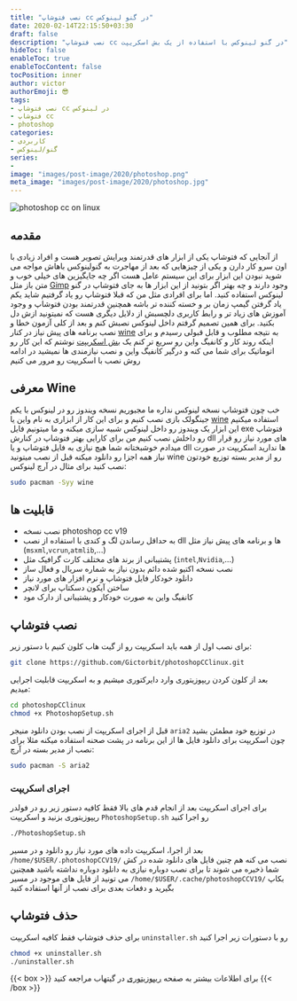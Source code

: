 ```yaml
---
title: "نصب فتوشاپ cc در گنو لینوکس"
date: 2020-02-14T22:15:50+03:30
draft: false
description: "نصب فتوشاپ cc در گنو لینوکس با استفاده از یک بش اسکریپت"
hideToc: false
enableToc: true
enableTocContent: false
tocPosition: inner
author: victor
authorEmoji: 😎
tags:
- نصب فتوشاپ cc در لینوکس
- فتوشاپ cc
- photoshop
categories:
- کاربردی
- گنو/لینوکس
series:
-
image: "images/post-image/2020/photoshop.png"
meta_image: "images/post-image/2020/photoshop.jpg"
---
```

![photoshop cc on linux](/images/post-image/2020/photoshop.jpg)
## مقدمه
از آنجایی که فتوشاپ یکی از ابزار های قدرتمند ویرایش تصویر هست و افراد زیادی با اون سرو کار دارن و یکی از چیزهایی که بعد از مهاجرت به گنولینوکس باهاش مواجه می شوید نبودن این ابزار برای این سیستم عامل هست اگر چه جایگیزین های خیلی خوب و متن باز مثل [Gimp](https://www.gimp.org/) وجود دارند و چه بهتر اگر بتونید از این ابزار ها به جای فتوشاپ در گنو لینوکس استفاده کنید.
اما برای افرادی مثل من که قبلا فتوشاپ رو یاد گرفتیم شاید یکم یاد گرفتن گیمپ زمان بر و خسته کننده تر باشه همچنین قدرتمند بودن فتوشاپ و وجود آموزش های زیاد تر و رابط کاربری دلچسبش از دلایل دیگری هست که نمیتونید ازش دل بکنید.
برای همین تصمیم گرفتم داخل لینوکس نصبش کنم و بعد از کلی آزمون خطا و نصب برنامه های پیش نیاز در کنار [wine](https://www.winehq.org/) به نتیجه مطلوب و قابل قبولی رسیدم و برای اینکه روند کار و کانفیگ واین رو سریع تر کنم یک [بش اسکریپت](https://github.com/Gictorbit/photoshopCClinux) نوشتم که این کار رو اتوماتیک برای شما می کنه و درگیر کانفیگ واین و نصب نیازمندی ها نمیشید در ادامه روش نصب با اسکریپت رو مرور می کنیم

## معرفی Wine
خب چون فتوشاپ نسخه لینوکس نداره ما مجبوریم نسخه ویندوز رو در لینوکس با یکم جینگولک بازی نصب کنیم و برای این کار از ابزاری به نام واین یا [wine](https://www.winehq.org/) استفاده میکنیم این ابزار یک ویندوز رو داخل لینوکس شبیه سازی میکنه و ما میتونیم فایل exe فتوشاپ رو داخلش نصب کنیم من برای کارایی بهتر فتوشاپ در کنارش dll های مورد نیاز رو قرار میدادم خوشبختانه شما هیچ نیازی به فایل فتوشاپ و یا dll ها ندارید اسکریپت در صورت نیاز همه اجزا رو دانلود میکنه قبل از نصب میتونید wine رو از مدیر بسته توزیع خودتون نصب کنید برای مثال در آرچ لینوکس:
```bash
sudo pacman -Syy wine
```
## قابلیت ها
* نصب نسخه photoshop cc v19
* به حداقل رساندن لگ و کندی با استفاده از نصب dll ها و برنامه های پیش نیاز مثل (`msxml`,`vcrun`,`atmlib`,...)
* پشتیبانی از برند های مختلف کارت گرافیک مثل (`intel`,`Nvidia`,...)
* نصب نسخه اکتیو شده دائم بدون نیاز به شماره سریال و فعال ساز
* دانلود خودکار فایل فتوشاپ و نرم افزار های مورد نیاز
* ساختن آیکون دسکتاپ برای لانچر
* کانفیگ واین به صورت خودکار و پشتیبانی از دارک مود
## نصب فتوشاپ
برای نصب اول از همه باید اسکریپت رو از گیت هاب کلون کنیم با دستور زیر:
```bash
git clone https://github.com/Gictorbit/photoshopCClinux.git
```
بعد از کلون کردن ریپوزیتوری وارد دایرکتوری میشیم و به اسکریپت قابلیت اجرایی میدیم:
```bash
cd photoshopCClinux
chmod +x PhotoshopSetup.sh
```
قبل از اجرای اسکریپت از نصب بودن دانلود منیجر `aria2` در توزیع خود مطمئن بشید چون اسکریپت برای دانلود فایل ها از این برنامه در پشت صحنه استفاده میکنه مثلا برای نصب از مدیر بسته در آرچ:
```bash
sudo pacman -S aria2
```
### اجرای اسکریپت
برای اجرای اسکریپت بعد از انجام قدم های بالا فقط کافیه دستور زیر رو در فولدر ریپوزیتوری بزنید و اسکریپت `PhotoshopSetup.sh` رو اجرا کنید
```bash
./PhotoshopSetup.sh
```
بعد از اجرا، اسکریپت داده های مورد نیاز رو دانلود و در مسیر `/home/$USER/.photoshopCCV19/` نصب می کنه هم چنین فایل های دانلود شده در کش شما ذخیره می شوند تا برای نصب دوباره نیازی به دانلود دوباره نداشته باشید همچنین می تونید از فایل های موجود در مسیر `/home/$USER/.cache/photoshopCCV19/` بکاپ بگیرید و دفعات بعدی برای نصب از آنها استفاده کنید
## حذف فتوشاپ
برای حذف فتوشاپ فقط کافیه اسکریپت `uninstaller.sh` رو با دستورات زیر اجرا کنید
```bash
chmod +x uninstaller.sh
./uninstaller.sh
```
{{< box >}}
برای اطلاعات بیشتر به صفحه <a href="https://github.com/Gictorbit/photoshopCClinux">ریپوزیتوری</a> در گیتهاب مراجعه کنید
{{< /box >}} 

 


